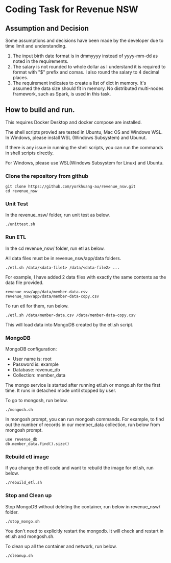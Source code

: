 # Coding Task for Revenue NSW

## Assumption and Decision
Some assumptions and decisions have been made by the developer due to time limit and understanding.

1. The input birth date format is in dmmyyyy instead of yyyy-mm-dd as noted in the requirements.
2. The salary is not rounded to whole dollar as I understand it is required to format with "$" prefix and comas.
   I also round the salary to 4 decimal places.
3. The requirement indicates to create a list of dict in memory. It's assumed the data size should fit in memory.
   No distributed multi-nodes framework, such as Spark, is used in this task.

## How to build and run.
This requires Docker Desktop and docker compose are installed.

The shell scripts provied are tested in Ubuntu, Mac OS and Windows WSL.
In Windows, please install WSL (Windows Subsystem) and Ubunut.

If there is any issue in running the shell scripts, you can run the
commands in shell scripts directly.

For Windows, please use WSL(Windows Subsystem for Linux) and Ubuntu.

### Clone the repository from github
```
git clone https://github.com/yorkhuang-au/revenue_nsw.git
cd revenue_nsw
```

### Unit Test
In the revenue_nsw/ folder, run unit test as below.

```
./unittest.sh
```

### Run ETL
In the cd revenue_nsw/ folder, run etl as below.

All data files must be in revenue_nsw/app/data folders.

```
./etl.sh /data/<data-file1> /data/<data-file2> ...
```

For example, I have added 2 data files with exactly the same contents as the data file provided.
```
revenue_nsw/app/data/member-data.csv
revenue_nsw/app/data/member-data-copy.csv
```
To run etl for them, run below.
```
./etl.sh /data/member-data.csv /data/member-data-copy.csv
```
This will load data into MongoDB created by the etl.sh script.

### MongoDB

MongoDB configuration:
* User name is: root
* Password is: example
* Database: revenue_db
* Collection: member_data

The mongo service is started after running etl.sh or mongo.sh for the first time. It runs in detached mode until stopped by user.

To go to mongosh, run below.
```
./mongosh.sh
```
In mongosh prompt, you can run mongosh commands.
For example, to find out the number of records in our member_data collection, run below from mongosh prompt.
```
use revenue_db
db.member_data.find().size()
```

### Rebuild etl image
If you change the etl code and want to rebuild the image for etl.sh, run below.
```
./rebuild_etl.sh
```

### Stop and Clean up
Stop MongoDB without deleting the container, run below in revenue_nsw/ folder.
```
./stop_mongo.sh
```

You don't need to explicitly restart the mongodb. It will check and restart in etl.sh and mongosh.sh.

To clean up all the container and network, run below.

```
./cleanup.sh
```
